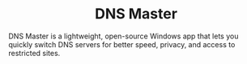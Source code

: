 <h1 align="center">DNS Master</h1>
DNS Master is a lightweight, open-source Windows app that lets you quickly switch DNS servers for better speed, privacy, and access to restricted sites.
